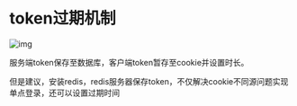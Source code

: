 # token过期机制

![img](https://images2017.cnblogs.com/blog/1276478/201711/1276478-20171122151628024-63059215.jpg)

服务端token保存至数据库，客户端token暂存至cookie并设置时长。

但是建议，安装redis，redis服务器保存token，不仅解决cookie不同源问题实现单点登录，还可以设置过期时间

